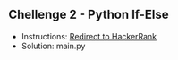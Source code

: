 ## Chellenge 2 - Python If-Else

- Instructions: [Redirect to HackerRank](https://www.hackerrank.com/challenges/py-if-else/problem?isFullScreen=true)
- Solution: main.py
